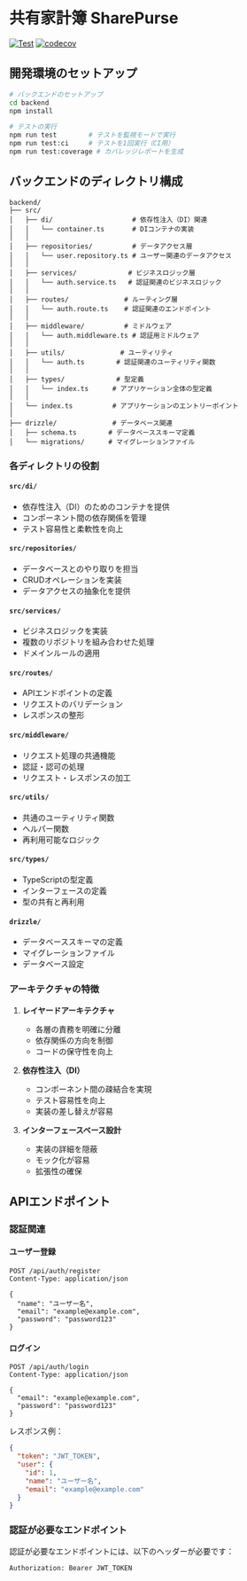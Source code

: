 # 共有家計簿 SharePurse

[![Test](https://github.com/r-horie/share-purse/actions/workflows/test.yml/badge.svg)](https://github.com/r-horie/share-purse/actions/workflows/test.yml)
[![codecov](https://codecov.io/gh/r-horie/share-purse/branch/main/graph/badge.svg)](https://codecov.io/gh/r-horie/share-purse)

## 開発環境のセットアップ

```bash
# バックエンドのセットアップ
cd backend
npm install

# テストの実行
npm run test        # テストを監視モードで実行
npm run test:ci     # テストを1回実行（CI用）
npm run test:coverage # カバレッジレポートを生成
```

## バックエンドのディレクトリ構成

```
backend/
├── src/
│   ├── di/                    # 依存性注入（DI）関連
│   │   └── container.ts       # DIコンテナの実装
│   │
│   ├── repositories/          # データアクセス層
│   │   └── user.repository.ts # ユーザー関連のデータアクセス
│   │
│   ├── services/             # ビジネスロジック層
│   │   └── auth.service.ts   # 認証関連のビジネスロジック
│   │
│   ├── routes/              # ルーティング層
│   │   └── auth.route.ts    # 認証関連のエンドポイント
│   │
│   ├── middleware/          # ミドルウェア
│   │   └── auth.middleware.ts # 認証用ミドルウェア
│   │
│   ├── utils/              # ユーティリティ
│   │   └── auth.ts        # 認証関連のユーティリティ関数
│   │
│   ├── types/             # 型定義
│   │   └── index.ts      # アプリケーション全体の型定義
│   │
│   └── index.ts          # アプリケーションのエントリーポイント
│
├── drizzle/              # データベース関連
│   ├── schema.ts        # データベーススキーマ定義
│   └── migrations/      # マイグレーションファイル
```

### 各ディレクトリの役割

#### `src/di/`

- 依存性注入（DI）のためのコンテナを提供
- コンポーネント間の依存関係を管理
- テスト容易性と柔軟性を向上

#### `src/repositories/`

- データベースとのやり取りを担当
- CRUDオペレーションを実装
- データアクセスの抽象化を提供

#### `src/services/`

- ビジネスロジックを実装
- 複数のリポジトリを組み合わせた処理
- ドメインルールの適用

#### `src/routes/`

- APIエンドポイントの定義
- リクエストのバリデーション
- レスポンスの整形

#### `src/middleware/`

- リクエスト処理の共通機能
- 認証・認可の処理
- リクエスト・レスポンスの加工

#### `src/utils/`

- 共通のユーティリティ関数
- ヘルパー関数
- 再利用可能なロジック

#### `src/types/`

- TypeScriptの型定義
- インターフェースの定義
- 型の共有と再利用

#### `drizzle/`

- データベーススキーマの定義
- マイグレーションファイル
- データベース設定

### アーキテクチャの特徴

1. **レイヤードアーキテクチャ**
   - 各層の責務を明確に分離
   - 依存関係の方向を制御
   - コードの保守性を向上

2. **依存性注入（DI）**
   - コンポーネント間の疎結合を実現
   - テスト容易性を向上
   - 実装の差し替えが容易

3. **インターフェースベース設計**
   - 実装の詳細を隠蔽
   - モック化が容易
   - 拡張性の確保

## APIエンドポイント

### 認証関連

#### ユーザー登録

```
POST /api/auth/register
Content-Type: application/json

{
  "name": "ユーザー名",
  "email": "example@example.com",
  "password": "password123"
}
```

#### ログイン

```
POST /api/auth/login
Content-Type: application/json

{
  "email": "example@example.com",
  "password": "password123"
}
```

レスポンス例：

```json
{
  "token": "JWT_TOKEN",
  "user": {
    "id": 1,
    "name": "ユーザー名",
    "email": "example@example.com"
  }
}
```

### 認証が必要なエンドポイント

認証が必要なエンドポイントには、以下のヘッダーが必要です：

```
Authorization: Bearer JWT_TOKEN
```
